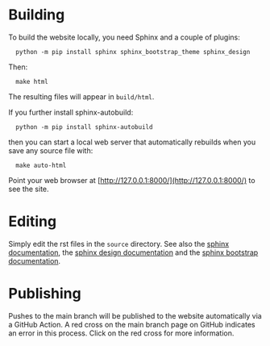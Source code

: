 Building
========

To build the website locally, you need Sphinx and a couple of plugins:
```console
  python -m pip install sphinx sphinx_bootstrap_theme sphinx_design
```
Then:
```console
  make html
```
The resulting files will appear in `build/html`.

If you further install sphinx-autobuild:
```console
  python -m pip install sphinx-autobuild
```
then you can start a local web server that automatically rebuilds when you save any source file with:
```console
  make auto-html
```
Point your web browser at [http://127.0.0.1:8000/](http://127.0.0.1:8000/) to see the site.

Editing
=======

Simply edit the rst files in the `source` directory. See also the [sphinx documentation](https://www.sphinx-doc.org/en/master/usage/restructuredtext/index.html),
the [sphinx design documentation](https://sphinx-design.readthedocs.io/en/latest/) and the [sphinx bootstrap documentation](http://ryan-roemer.github.io/sphinx-bootstrap-theme/README.html).

Publishing
==========

Pushes to the main branch will be published to the website automatically via a GitHub Action. A red cross on the main branch page on GitHub indicates an error in this process. Click on the red cross for more information.
